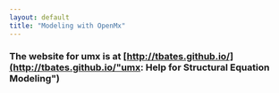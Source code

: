 ```yaml
---
layout: default
title: "Modeling with OpenMx"
---
```


### The website for umx is at [http://tbates.github.io/](http://tbates.github.io/"umx: Help for Structural Equation Modeling")
